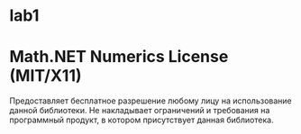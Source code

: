 # lab1
# Math.NET Numerics License (MIT/X11)
Предоставляет бесплатное разрешение любому лицу на использование данной библиотеки. Не накладывает ограничений и требования на программный продукт, в котором присутствует данная библиотека.
